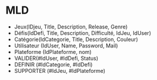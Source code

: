 # MLD

- Jeux(IDjeu, Title, Description, Release, Genre)
- Défis(IdDefi, Title, Description, Difficulté, IdJeu, IdUser)
- Catégorie(IdCategorie, Title, Description, Couleur)
- Utilisateur (IdUser, Name, Password, Mail)
- Plateforme (IdPlateforme, nom)
- VALIDER(#IdUser, #IdDefi, Status)
- DEFINIR (#IdCategorie, #IdDefi)
- SUPPORTER (#IdJeu, #IdPlateforme)
